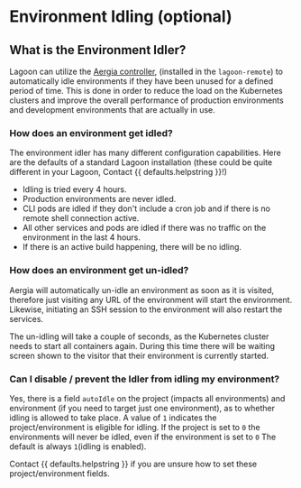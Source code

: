 # Environment Idling (optional)

## What is the Environment Idler?

Lagoon can utilize the [Aergia controller](https://github.com/amazeeio/aergia-controller), (installed in the `lagoon-remote`) to automatically idle environments if they have been unused for a defined period of time. This is done in order to reduce the load on the Kubernetes clusters and improve the overall performance of production environments and development environments that are actually in use.

### How does an environment get idled?

The environment idler has many different configuration capabilities. Here are the defaults of a standard Lagoon installation \(these could be quite different in your Lagoon, Contact {{ defaults.helpstring }}!\)

* Idling is tried every 4 hours.
* Production environments are never idled.
* CLI pods are idled if they don't include a cron job and if there is no remote shell connection active.
* All other services and pods are idled if there was no traffic on the environment in the last 4 hours.
* If there is an active build happening, there will be no idling.

### How does an environment get un-idled?

Aergia will automatically un-idle an environment as soon as it is visited, therefore just visiting any URL of the environment will start the environment. Likewise, initiating an SSH session to the environment will also restart the services.

The un-idling will take a couple of seconds, as the Kubernetes cluster needs to start all containers again. During this time there will be waiting screen shown to the visitor that their environment is currently started.

### Can I disable / prevent the Idler from idling my environment?

Yes, there is a field `autoIdle` on the project \(impacts all environments\) and environment \(if you need to target just one environment\), as to whether idling is allowed to take place. A value of `1` indicates the project/environment is eligible for idling. If the project is set to `0` the environments will never be idled, even if the environment is set to `0`
The default is always `1`\(idling is enabled\).

Contact {{ defaults.helpstring }} if you are unsure how to set these project/environment fields.
